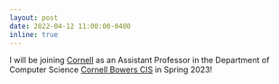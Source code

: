 ```yaml
---
layout: post
date: 2022-04-12 11:00:00-0400
inline: true
---
```


I will be joining [Cornell](https://www.cornell.edu/) as an Assistant Professor in the Department of Computer Science [Cornell Bowers CIS](https://www.cs.cornell.edu/) in Spring 2023!
